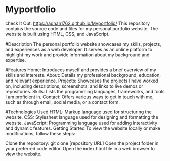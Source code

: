 # Myportfolio
check It Out:  https://adnan1762.github.io/Myportfolio/
This repository contains the source code and files for my personal portfolio website. The website is built using HTML, CSS, and JavaScript.

#Description
The personal portfolio website showcases my skills, projects, and experiences as a web developer. It serves as an online platform to highlight my work and provide information about my background and expertise.

#Features
Home: Introduces myself and provides a brief overview of my skills and interests.
About: Details my professional background, education, and relevant experience.
Projects: Showcases the projects I have worked on, including descriptions, screenshots, and links to live demos or repositories.
Skills: Lists the programming languages, frameworks, and tools I am proficient in.
Contact: Offers various ways to get in touch with me, such as through email, social media, or a contact form.

#Technologies Used
HTML: Markup language used for structuring the website.
CSS: Stylesheet language used for designing and formatting the website.
JavaScript: Programming language used for adding interactivity and dynamic features.
Getting Started
To view the website locally or make modifications, follow these steps:

Clone the repository: git clone [repository URL]
Open the project folder in your preferred code editor.
Open the index.html file in a web browser to view the website.
